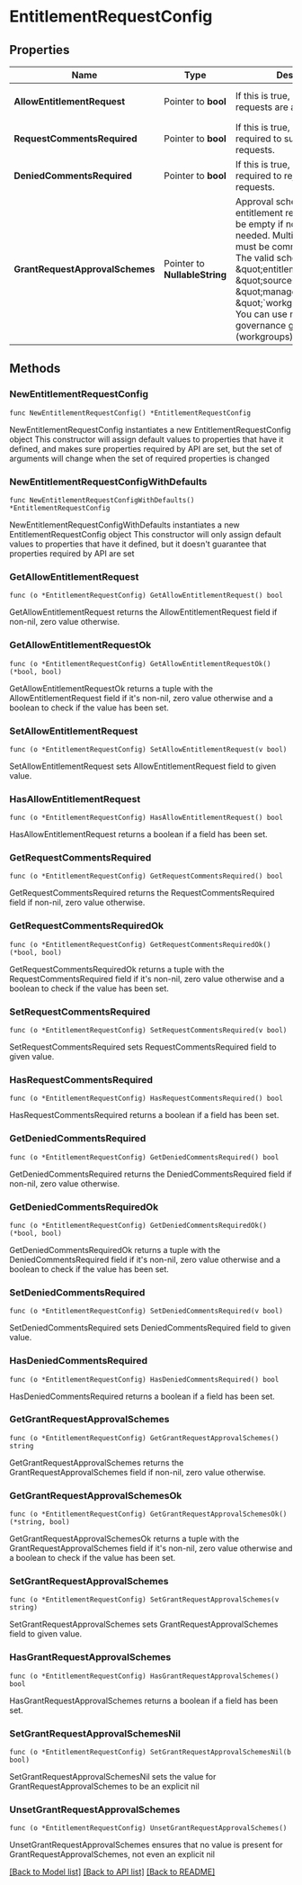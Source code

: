 # EntitlementRequestConfig

## Properties

Name | Type | Description | Notes
------------ | ------------- | ------------- | -------------
**AllowEntitlementRequest** | Pointer to **bool** | If this is true, entitlement requests are allowed. | [optional] [default to false]
**RequestCommentsRequired** | Pointer to **bool** | If this is true, comments are required to submit entitlement requests. | [optional] [default to false]
**DeniedCommentsRequired** | Pointer to **bool** | If this is true, comments are required to reject entitlement requests. | [optional] [default to false]
**GrantRequestApprovalSchemes** | Pointer to **NullableString** | Approval schemes for granting entitlement request. This can be empty if no approval is needed. Multiple schemes must be comma-separated. The valid schemes are \&quot;entitlementOwner\&quot;, \&quot;sourceOwner\&quot;, \&quot;manager\&quot; and \&quot;&#x60;workgroup:{id}&#x60;\&quot;. You can use multiple governance groups (workgroups).  | [optional] [default to "sourceOwner"]

## Methods

### NewEntitlementRequestConfig

`func NewEntitlementRequestConfig() *EntitlementRequestConfig`

NewEntitlementRequestConfig instantiates a new EntitlementRequestConfig object
This constructor will assign default values to properties that have it defined,
and makes sure properties required by API are set, but the set of arguments
will change when the set of required properties is changed

### NewEntitlementRequestConfigWithDefaults

`func NewEntitlementRequestConfigWithDefaults() *EntitlementRequestConfig`

NewEntitlementRequestConfigWithDefaults instantiates a new EntitlementRequestConfig object
This constructor will only assign default values to properties that have it defined,
but it doesn't guarantee that properties required by API are set

### GetAllowEntitlementRequest

`func (o *EntitlementRequestConfig) GetAllowEntitlementRequest() bool`

GetAllowEntitlementRequest returns the AllowEntitlementRequest field if non-nil, zero value otherwise.

### GetAllowEntitlementRequestOk

`func (o *EntitlementRequestConfig) GetAllowEntitlementRequestOk() (*bool, bool)`

GetAllowEntitlementRequestOk returns a tuple with the AllowEntitlementRequest field if it's non-nil, zero value otherwise
and a boolean to check if the value has been set.

### SetAllowEntitlementRequest

`func (o *EntitlementRequestConfig) SetAllowEntitlementRequest(v bool)`

SetAllowEntitlementRequest sets AllowEntitlementRequest field to given value.

### HasAllowEntitlementRequest

`func (o *EntitlementRequestConfig) HasAllowEntitlementRequest() bool`

HasAllowEntitlementRequest returns a boolean if a field has been set.

### GetRequestCommentsRequired

`func (o *EntitlementRequestConfig) GetRequestCommentsRequired() bool`

GetRequestCommentsRequired returns the RequestCommentsRequired field if non-nil, zero value otherwise.

### GetRequestCommentsRequiredOk

`func (o *EntitlementRequestConfig) GetRequestCommentsRequiredOk() (*bool, bool)`

GetRequestCommentsRequiredOk returns a tuple with the RequestCommentsRequired field if it's non-nil, zero value otherwise
and a boolean to check if the value has been set.

### SetRequestCommentsRequired

`func (o *EntitlementRequestConfig) SetRequestCommentsRequired(v bool)`

SetRequestCommentsRequired sets RequestCommentsRequired field to given value.

### HasRequestCommentsRequired

`func (o *EntitlementRequestConfig) HasRequestCommentsRequired() bool`

HasRequestCommentsRequired returns a boolean if a field has been set.

### GetDeniedCommentsRequired

`func (o *EntitlementRequestConfig) GetDeniedCommentsRequired() bool`

GetDeniedCommentsRequired returns the DeniedCommentsRequired field if non-nil, zero value otherwise.

### GetDeniedCommentsRequiredOk

`func (o *EntitlementRequestConfig) GetDeniedCommentsRequiredOk() (*bool, bool)`

GetDeniedCommentsRequiredOk returns a tuple with the DeniedCommentsRequired field if it's non-nil, zero value otherwise
and a boolean to check if the value has been set.

### SetDeniedCommentsRequired

`func (o *EntitlementRequestConfig) SetDeniedCommentsRequired(v bool)`

SetDeniedCommentsRequired sets DeniedCommentsRequired field to given value.

### HasDeniedCommentsRequired

`func (o *EntitlementRequestConfig) HasDeniedCommentsRequired() bool`

HasDeniedCommentsRequired returns a boolean if a field has been set.

### GetGrantRequestApprovalSchemes

`func (o *EntitlementRequestConfig) GetGrantRequestApprovalSchemes() string`

GetGrantRequestApprovalSchemes returns the GrantRequestApprovalSchemes field if non-nil, zero value otherwise.

### GetGrantRequestApprovalSchemesOk

`func (o *EntitlementRequestConfig) GetGrantRequestApprovalSchemesOk() (*string, bool)`

GetGrantRequestApprovalSchemesOk returns a tuple with the GrantRequestApprovalSchemes field if it's non-nil, zero value otherwise
and a boolean to check if the value has been set.

### SetGrantRequestApprovalSchemes

`func (o *EntitlementRequestConfig) SetGrantRequestApprovalSchemes(v string)`

SetGrantRequestApprovalSchemes sets GrantRequestApprovalSchemes field to given value.

### HasGrantRequestApprovalSchemes

`func (o *EntitlementRequestConfig) HasGrantRequestApprovalSchemes() bool`

HasGrantRequestApprovalSchemes returns a boolean if a field has been set.

### SetGrantRequestApprovalSchemesNil

`func (o *EntitlementRequestConfig) SetGrantRequestApprovalSchemesNil(b bool)`

 SetGrantRequestApprovalSchemesNil sets the value for GrantRequestApprovalSchemes to be an explicit nil

### UnsetGrantRequestApprovalSchemes
`func (o *EntitlementRequestConfig) UnsetGrantRequestApprovalSchemes()`

UnsetGrantRequestApprovalSchemes ensures that no value is present for GrantRequestApprovalSchemes, not even an explicit nil

[[Back to Model list]](../README.md#documentation-for-models) [[Back to API list]](../README.md#documentation-for-api-endpoints) [[Back to README]](../README.md)


